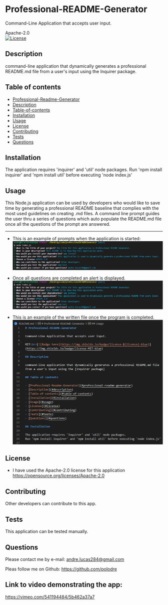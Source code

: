 # Professional-README-Generator

Command-Line Application that accepts user input.

Apache-2.0<br>[![License](https://img.shields.io/badge/License-Apache%202.0-blue.svg)](https://opensource.org/licenses/Apache-2.0)

## Description

command-line application that dynamically generates a professional README.md file from a user's input using the Inquirer package.

## Table of contents

- [Professional-Readme-Generator](#professional-readme-generator)
- [Description](#description)
- [Table-of-contents](#table-of-contents)
- [Installation](#installation)
- [Usage](#usage)
- [License](#license)
- [Contributing](#contributing)
- [Tests](#tests)
- [Questions](#questions)

## Installation

The application requires 'inquirer' and 'util' node packages.
Run 'npm install inquirer' and 'npm install util' before executing 'node index.js'

## Usage

This Node.js application can be used by developers who would like to save time by generating a professional README baseline that complies with the most used guidelines on creating .md files. A command line prompt guides the user thru a series of questions which auto populate the README.md file once all the questions of the prompt are answered.

---

- This is an example of prompts when the application is started:
  ![Answered Questions](/assets/images/answeredquestions.PNG "Answered Questions")

- Once all questions are completed an alert is displayed.
  ![Alert](/assets/images/answeredquestions.PNG "Alert")

- This is an example of the written file once the program is completed.
  ![Completed File](/assets/images/readmefile.PNG "Completed File")

## License

- I have used the Apache-2.0 license for this application
  https://opensource.org/licenses/Apache-2.0

## Contributing

Other developers can contribute to this app.

## Tests

This application can be tested manually.

## Questions

Please contact me by e-mail: andre.lucas284@gmail.com

Pleas follow me on Github: https://github.com/polodre

## Link to video demonstrating the app:

https://vimeo.com/541194484/5b462a37a7
